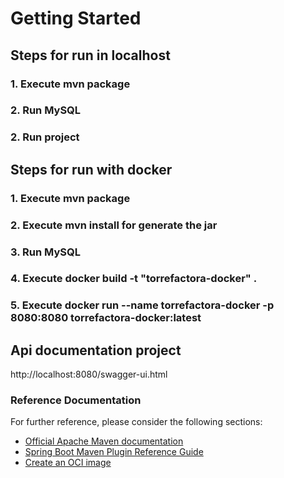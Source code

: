 # Getting Started
## Steps for run in localhost
### 1. Execute mvn package
### 2. Run MySQL
### 2. Run project


## Steps for run with docker
### 1. Execute mvn package
### 2. Execute mvn install for generate the jar
### 3. Run MySQL
### 4. Execute docker build -t "torrefactora-docker" .
### 5. Execute docker run --name torrefactora-docker -p 8080:8080 torrefactora-docker:latest

## Api documentation project
http://localhost:8080/swagger-ui.html

### Reference Documentation
For further reference, please consider the following sections:

* [Official Apache Maven documentation](https://maven.apache.org/guides/index.html)
* [Spring Boot Maven Plugin Reference Guide](https://docs.spring.io/spring-boot/docs/3.2.5/maven-plugin/reference/html/)
* [Create an OCI image](https://docs.spring.io/spring-boot/docs/3.2.5/maven-plugin/reference/html/#build-image)

